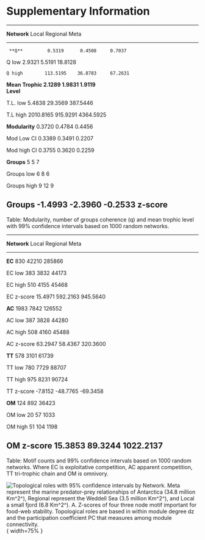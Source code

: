 # Supplementary Information

----------------------------------------------------
**Network**             Local   Regional        Meta
----------------- ----------- ---------- -----------
     **Q**         0.5319      0.4508     0.7037   

Q low              2.9321      5.5191     18.8128  

    Q high        113.5195    36.8783     67.2631  

**Mean Trophic      2.1289      1.9831     1.9119   
Level**

   T.L. low         5.4838     29.3569    387.5446  

   T.L  high       2010.8165   915.9291   4364.5925 


 **Modularity**     0.3720      0.4784     0.4456   

 Mod Low CI         0.3389      0.3491     0.2207   

 Mod high CI        0.3755      0.3620     0.2259   

  **Groups**          5          5           7     

  Groups low          6          8           6     

 Groups high          9          12          9     

Groups             -1.4993     -2.3960    -0.2533
z-score
----------------------------------------------------
Table: Modularity, number of groups coherence (q) and mean trophic level with 99% confidence intervals based on 1000 random networks.



-----------------------------------------------
**Network**        Local   Regional        Meta
-------------- --------- ---------- -----------
**EC**              830      42210      285866   

EC low               383       3832      44173 

EC high              510       4155      45468 

EC z-score       15.4971   592.2163   945.5640 

**AC**             1983       7842      126552   

AC low              387       3828       44280     

AC high             508       4160       45488     

AC z-score       63.2947   58.4367    320.3600

**TT**              578       3101       61739   

TT low              780       7729       88707     

TT high             975       8231       90724     

TT z-score      -7.8152   -48.7765    -69.3458 

**OM**              124       892        36423   

OM low              20         57        1033    

OM high             51        104        1198 

OM z-score      15.3853   89.3244    1022.2137
-----------------------------------------------
Table: Motif counts and 99% confidence intervals based on 1000 random networks. Where EC is exploitative competition, AC apparent competition, TT tri-trophic chain and OM is omnivory.


![Topological roles with 95% confidence intervals by Network. *Meta* represent the marine predator-prey relationships of Antarctica (34.8 million Km^2^), *Regional* represent the Weddell Sea (3.5 million Km^2^), and *Local* a small fjord (6.8 Km^2^). A. Z-scores of four three node motif important for food-web stability. Topological roles are based in within module degree $dz$ and the participation coefficient $PC$ that measures among module connectivity.](Figures/TopoRolesCI_ByNetwork.png){ width=75% }
